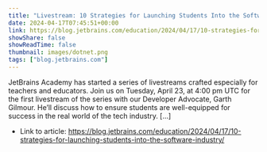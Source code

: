 ```yaml
---
title: "Livestream: 10 Strategies for Launching Students Into the Software Industry"
date: 2024-04-17T07:45:51+00:00
link: https://blog.jetbrains.com/education/2024/04/17/10-strategies-for-launching-students-into-the-software-industry/
showShare: false
showReadTime: false
thumbnail: images/dotnet.png
tags: ["blog.jetbrains.com"]
---
```

JetBrains Academy has started a series of livestreams crafted especially for teachers and educators. Join us on Tuesday, April 23, at 4:00 pm UTC for the first livestream of the series with our Developer Advocate, Garth Gilmour. He’ll discuss how to ensure students are well-equipped for success in the real world of the tech industry. […]

- Link to article: https://blog.jetbrains.com/education/2024/04/17/10-strategies-for-launching-students-into-the-software-industry/